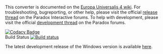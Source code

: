 This converter is documented on the [Europa Universalis 4 wiki](https://eu4.paradoxwikis.com/Europa_Universalis_IV_to_Victoria_II_Converter). For troubleshooting, bugreporting, or other help, please visit the official [release thread](https://forum.paradoxplaza.com/forum/index.php?threads/eu4-to-vic2-converter-release-thread.973026/) on the Paradox Interactive forums. To help with development, please visit the official [development thread](https://forum.paradoxplaza.com/forum/index.php?threads/the-eu4-to-v2-converter-development-thread-not-for-troubleshooting.707362) on the Paradox forums.

[![Codacy Badge](https://app.codacy.com/project/badge/Grade/c26c27714d3e4e9ab689468323ea2ea5)](https://www.codacy.com/gh/ParadoxGameConverters/EU4toVic2/dashboard?utm_source=github.com&amp;utm_medium=referral&amp;utm_content=ParadoxGameConverters/EU4toVic2&amp;utm_campaign=Badge_Grade)  
Build Status [![Build status](https://ci.appveyor.com/api/projects/status/ugrq6ci7i7cuy2cl/branch/master?svg=true)](https://ci.appveyor.com/project/Idhrendur/eu4tovic2/branch/master)

The latest development release of the Windows version is available [here](https://github.com/ParadoxGameConverters/EU4toVic2/releases/tag/windows_development_build).
